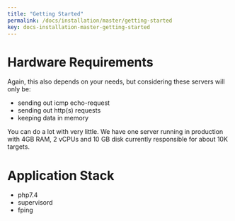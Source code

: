```yaml
---
title: "Getting Started"
permalink: /docs/installation/master/getting-started
key: docs-installation-master-getting-started
---
```


# Hardware Requirements

Again, this also depends on your needs, but considering these servers will only be:

- sending out icmp echo-request
- sending out http(s) requests
- keeping data in memory

You can do a lot with very little. We have one server running in production with 4GB RAM, 2 vCPUs and 10 GB disk currently responsible for about 10K targets.

# Application Stack

- php7.4
- supervisord
- fping